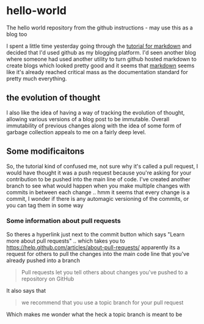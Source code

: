 # hello-world
The hello world repository from the github instructions - may use this as a blog too

I spent a little time yesterday going through the [tutorial for markdown](http://www.markdowntutorial.com/) and decided that I'd used github as my blogging platform. I'd seen another blog where someone had used another utility to turn github hosted markdown to create blogs which looked pretty good and it seems that [markdown](https://en.wikipedia.org/wiki/Markdown) seems like it's already reached critical mass as the documentation standard for pretty much everything.

## the evolution of thought
I also like the idea of having a way of tracking the evolution of thought, allowing various versions of a blog post to be immutable. Overall immutability of previous changes along with the idea of some form of garbage collection appeals to me on a fairly deep level.


## Some modificaitons

So, the tutorial kind of confused me, not sure why it's called a pull request, I would have thought it was a push request because you're asking for your contribution to be pushed into the main line of code. I've created another branch to see what would happen when you make multiple changes with commits in between each change .. hmm it seems that every change is a commit, I wonder if there is any automagic versioning of the commits, or you can tag them in some way

### Some information about pull requests 

So theres a hyperlink just next to the commit button which says "Learn more about pull requests" .. which takes you to <https://help.github.com/articles/about-pull-requests/> apparently its a request for others to pull the changes into the main code line that you've already pushed into a branch 

>Pull requests let you tell others about changes you've pushed to a repository on GitHub

It also says that 

>we recommend that you use a topic branch for your pull request

Which makes me wonder what the heck a topic branch is meant to be
